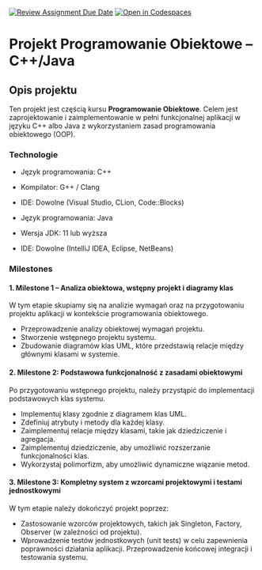 [![Review Assignment Due Date](https://classroom.github.com/assets/deadline-readme-button-22041afd0340ce965d47ae6ef1cefeee28c7c493a6346c4f15d667ab976d596c.svg)](https://classroom.github.com/a/qZf9aRi7)
[![Open in Codespaces](https://classroom.github.com/assets/launch-codespace-2972f46106e565e64193e422d61a12cf1da4916b45550586e14ef0a7c637dd04.svg)](https://classroom.github.com/open-in-codespaces?assignment_repo_id=16492144)
# Projekt Programowanie Obiektowe – C++/Java

## Opis projektu

Ten projekt jest częścią kursu **Programowanie Obiektowe**. Celem jest zaprojektowanie i zaimplementowanie w pełni funkcjonalnej aplikacji w języku C++ albo Java z wykorzystaniem zasad programowania obiektowego (OOP).

### Technologie

- Język programowania: C++
- Kompilator: G++ / Clang
- IDE: Dowolne (Visual Studio, CLion, Code::Blocks)

- Język programowania: Java
- Wersja JDK: 11 lub wyższa
- IDE: Dowolne (IntelliJ IDEA, Eclipse, NetBeans)

### Milestones

#### 1. Milestone 1 – Analiza obiektowa, wstępny projekt i diagramy klas
W tym etapie skupiamy się na analizie wymagań oraz na przygotowaniu projektu aplikacji w kontekście programowania obiektowego. 
- Przeprowadzenie analizy obiektowej wymagań projektu.
- Stworzenie wstępnego projektu systemu.
- Zbudowanie diagramów klas UML, które przedstawią relacje między głównymi klasami w systemie.

#### 2. Milestone 2: Podstawowa funkcjonalność z zasadami obiektowymi
Po przygotowaniu wstępnego projektu, należy przystąpić do implementacji podstawowych klas systemu. 
- Implementuj klasy zgodnie z diagramem klas UML.
- Zdefiniuj atrybuty i metody dla każdej klasy.
- Zaimplementuj relacje między klasami, takie jak dziedziczenie i agregacja.
- Zaimplementuj dziedziczenie, aby umożliwić rozszerzanie funkcjonalności klas.
- Wykorzystaj polimorfizm, aby umożliwić dynamiczne wiązanie metod.

#### 3. Milestone 3: Kompletny system z wzorcami projektowymi i testami jednostkowymi
W tym etapie należy dokończyć projekt poprzez:
- Zastosowanie wzorców projektowych, takich jak Singleton, Factory, Observer (w zależności od projektu).
- Wprowadzenie testów jednostkowych (unit tests) w celu zapewnienia poprawności działania aplikacji.
Przeprowadzenie końcowej integracji i testowania systemu.
  

